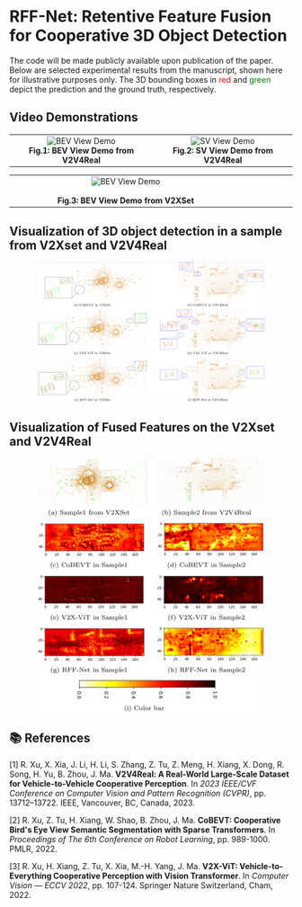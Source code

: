 # RFF-Net: Retentive Feature Fusion for Cooperative 3D Object Detection

The code will be made publicly available upon publication of the paper. Below are selected experimental results from the manuscript, shown here for illustrative purposes only.
The 3D bounding boxes in <span style="color:red;">red</span> and <span style="color:green;">green</span> depict the prediction and the ground truth, respectively.

## Video Demonstrations

<div align="center">
  <table>
    <tr>
      <td align="center">
        <img src="./images/v2v4real-bev-10m.gif" alt="BEV View Demo" style="max-width: 400px; max-height: 300px; width: auto; height: auto;">
        <br>
        <strong>Fig.1: BEV View Demo from V2V4Real</strong>
      </td>
      <td align="center">
        <img src="./images/v2v4real-sv-10m.gif" alt="SV View Demo" style="max-width: 400px; max-height: 300px; width: auto; height: auto;">
        <br>
        <strong>Fig.2: SV View Demo from V2V4Real</strong>
      </td>
    </tr>
  </table>
</div>

<div align="center">
  <table>
    <tr>
      <td align="center" style="width: 50%;">
        <div style="width: 400px; display: flex; justify-content: center;">
          <img src="./images/v2xset-bev-10m.gif" alt="BEV View Demo" style="max-width: 100%; height: auto;">
        </div>
        <br>
        <strong>Fig.3: BEV View Demo from V2XSet</strong>
      </td>
      <td align="center" style="width: 50%;">
        <div style="width: 400px; display: flex; justify-content: center;">
          <img src="./images/v2xset-sv-10m.gif" alt="SV View Demo" style="max-width: 100%; height: auto;">
        </div>
        <br>
        <strong>Fig.4: SV View Demo from  V2XSet</strong>
      </td>
    </tr>
  </table>
</div>

## Visualization of 3D object detection in a sample from V2Xset and V2V4Real

<div align="center">
  <img src="./videos/3d detection.png" alt="3D Detection Visualization" style="max-width: 80%; height: auto;">
  <br>
</div>

## Visualization of Fused Features on the V2Xset and V2V4Real

<div align="center">
  <img src="./videos/fused feature.png" alt="3D Detection Visualization" style="max-width: 80%; height: auto;">
  <br>
</div>

## 📚 References

[1] R. Xu, X. Xia, J. Li, H. Li, S. Zhang, Z. Tu, Z. Meng, H. Xiang, X. Dong, R. Song, H. Yu, B. Zhou, J. Ma. **V2V4Real: A Real-World Large-Scale Dataset for Vehicle-to-Vehicle Cooperative Perception**. In *2023 IEEE/CVF Conference on Computer Vision and Pattern Recognition (CVPR)*, pp. 13712–13722. IEEE, Vancouver, BC, Canada, 2023.

[2] R. Xu, Z. Tu, H. Xiang, W. Shao, B. Zhou, J. Ma. **CoBEVT: Cooperative Bird's Eye View Semantic Segmentation with Sparse Transformers**. In *Proceedings of The 6th Conference on Robot Learning*, pp. 989-1000. PMLR, 2022.

[3] R. Xu, H. Xiang, Z. Tu, X. Xia, M.-H. Yang, J. Ma. **V2X-ViT: Vehicle-to-Everything Cooperative Perception with Vision Transformer**. In *Computer Vision — ECCV 2022*, pp. 107-124. Springer Nature Switzerland, Cham, 2022.


